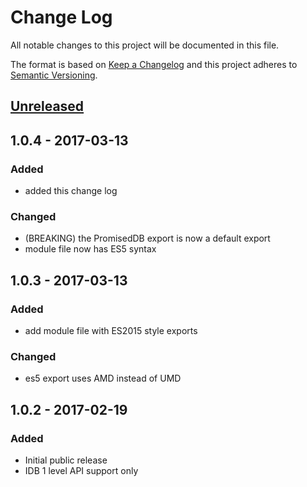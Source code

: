 # Change Log
All notable changes to this project will be documented in this file.

The format is based on [Keep a Changelog](http://keepachangelog.com/)
and this project adheres to [Semantic Versioning](http://semver.org/).

## [Unreleased]

## 1.0.4 - 2017-03-13
### Added
- added this change log

### Changed
- (BREAKING) the PromisedDB export is now a default export
- module file now has ES5 syntax

## 1.0.3 - 2017-03-13
### Added
- add module file with ES2015 style exports

### Changed
- es5 export uses AMD instead of UMD

## 1.0.2 - 2017-02-19
### Added
- Initial public release
- IDB 1 level API support only

[Unreleased]: https://github.com/olivierlacan/keep-a-changelog/compare/v1.0.4...HEAD
[1.0.4]: https://github.com/zenmumbler/promised-db/compare/v1.0.3...v1.0.4
[1.0.3]: https://github.com/zenmumbler/promised-db/compare/v1.0.0...v1.0.3
